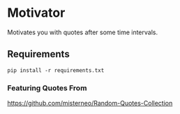 # Motivator
Motivates you with quotes after some time intervals.


## Requirements
`pip install -r requirements.txt`

### Featuring Quotes From
  https://github.com/misterneo/Random-Quotes-Collection 

